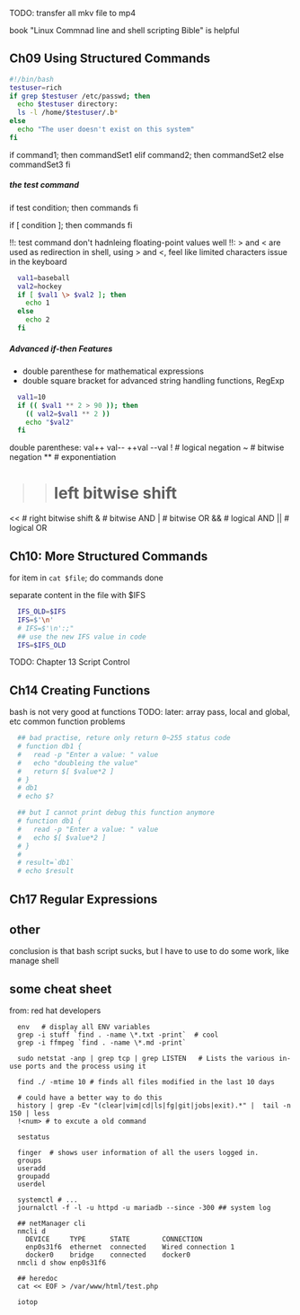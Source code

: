 TODO: transfer all mkv file to mp4

book "Linux Commnad line and shell scripting Bible" is helpful

Ch09 Using Structured Commands
--------------------------------------------------------------------------------

```bash
#!/bin/bash
testuser=rich
if grep $testuser /etc/passwd; then
  echo $testuser directory:
  ls -l /home/$testuser/.b*
else
  echo "The user doesn't exist on this system"
fi

```

if command1; then
  commandSet1
elif command2; then
  commandSet2
else
  commandSet3
fi

##### the test command
if test condition; then
  commands
fi

if [ condition ]; then
  commands
fi

!!: test command don't hadnleing floating-point values well
!!: > and < are used as redirection in shell, using \> and \<,
    feel like limited characters issue in the keyboard
```bash
  val1=baseball
  val2=hockey
  if [ $val1 \> $val2 ]; then
    echo 1
  else
    echo 2
  fi
```

##### Advanced if-then Features
- double parenthese for mathematical expressions
- double square bracket for advanced string handling functions, RegExp

```bash
  val1=10
  if (( $val1 ** 2 > 90 )); then
    (( val2=$val1 ** 2 ))
    echo "$val2"
  fi

```
double parenthese:
val++
val--
++val
--val
!     # logical negation
~     # bitwise negation
**    # exponentiation
>>    # left bitwise shift
<<    # right bitwise shift
&     # bitwise AND
|     # bitwise OR
&&    # logical AND
||    # logical OR

Ch10: More Structured Commands
--------------------------------------------------------------------------------

for item in `cat $file`; do
  commands
done

separate content in the file with $IFS
```bash
  IFS_OLD=$IFS
  IFS=$'\n'
  # IFS=$'\n':;"
  ## use the new IFS value in code
  IFS=$IFS_OLD
```

TODO: Chapter 13 Script Control

Ch14 Creating Functions
--------------------------------------------------------------------------------

bash is not very good at functions
TODO: later: array pass, local and global, etc common function problems
```bash
  ## bad practise, reture only return 0~255 status code
  # function db1 {
  #   read -p "Enter a value: " value
  #   echo "doubleing the value"
  #   return $[ $value*2 ]
  # }
  # db1
  # echo $?

  ## but I cannot print debug this function anymore
  # function db1 {
  #   read -p "Enter a value: " value
  #   echo $[ $value*2 ]
  # }
  #
  # result=`db1`
  # echo $result
```

Ch17 Regular Expressions
--------------------------------------------------------------------------------

other
--------------------------------------------------------------------------------
conclusion is that bash script sucks, but I have to use to do some work, like
manage shell

some cheat sheet
--------------------------------------------------------------------------------
from: red hat developers
```shell
  env   # display all ENV variables
  grep -i stuff `find . -name \*.txt -print`  # cool
  grep -i ffmpeg `find . -name \*.md -print`

  sudo netstat -anp | grep tcp | grep LISTEN   # Lists the various in-use ports and the process using it

  find ./ -mtime 10 # finds all files modified in the last 10 days

  # could have a better way to do this
  history | grep -Ev "(clear|vim|cd|ls|fg|git|jobs|exit).*" |  tail -n 150 | less
  !<num> # to excute a old command

  sestatus

  finger  # shows user information of all the users logged in.
  groups
  useradd
  groupadd
  userdel

  systemctl # ...
  journalctl -f -l -u httpd -u mariadb --since -300 ## system log

  ## netManager cli
  nmcli d
    DEVICE     TYPE      STATE        CONNECTION
    enp0s31f6  ethernet  connected    Wired connection 1
    docker0    bridge    connected    docker0
  nmcli d show enp0s31f6

  ## heredoc
  cat << EOF > /var/www/html/test.php

  iotop



```
